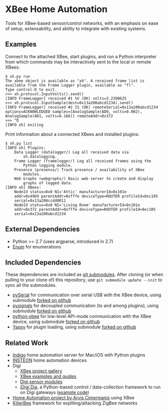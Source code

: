 XBee Home Automation
====================

Tools for XBee-based sensor/control networks, with an emphasis on ease of setup, extensability, and ability to integrate with existing systems.

Examples
--------

Connect to the attached XBee, start plugins, and run a Python interpreter from which commands may be interactively sent to the local or remote XBees:

	$ xh.py run
	The xbee object is available as "xb". A received frame list is
	available from the Frame Logger plugin, available as "fl".
	Type control-D to exit.
	>>> xh.protocol.InputVolts().send()
	[INFO FrameLogger] received #1 %V (OK) volts=3.2390625
	>>> xh.protocol.InputSample(dest=0x13a200abcd1234).send()
	[INFO FrameLogger] received #2 IS (OK) remoteSerial=0x13a200abcd1234
	options=ACKNOWLEDGED samples=[AnalogSample(AD0, volts=0.002),
	AnalogSample(AD1, volts=0.166)] remoteAddr=0x372
	>>> ^D
	[INFO xh] exiting

Print information about a connected XBees and installed plugins:

	$ xh.py list
	[INFO xh] Plugins:
		Data Logger (datalogger/) Log all received data via
			xh.datalogging.
		Frame Logger (framelogger/) Log all received frames using the
			Python logging module.
		Presence (presence/) Track presence / availability of XBee
			modules.
		Web Graphs (webgraphs/) Basic web server to create and display
			graphs of logged data.
	[INFO xh] XBees:
		NodeId status=0x0 NI='Attic' manufacturerId=0x101e
		addr=0x49b9 parentAddr=0xfffe deviceType=ROUTER profileId=0xc105
		serial=0x13a200ccdd0011
		NodeId status=0x0 NI='Living Room' manufacturerId=0x101e
		addr=0x372 parentAddr=0xfffe deviceType=ROUTER profileId=0xc105
		serial=0x13a200abcd1234

External Dependencies
---------------------

* Python >= 2.7 (uses argparse, introduced in 2.7)
* [Enum](http://pypi.python.org/pypi/enum/) for enumerations

Included Dependencies
---------------------

These dependencies are included as [git submodules](http://git-scm.com/book/en/Git-Tools-Submodules). After cloning (or when pulling to your clone of) this repository, use `git submodule update --init` to sync all the submodules.

* [pySerial](http://pyserial.sourceforge.net/) for communication over serial USB with the XBee device, using submodule [forked on github](https://github.com/makerbot/pyserial)
* [pysignals](https://github.com/theojulienne/PySignals) for decoupled communication (to and among plugins), using submodule [forked on github](https://github.com/markfickett/PySignals)
* [python-xbee](http://code.google.com/p/python-xbee/downloads/list) for low-level API-mode communication with the XBee device, using submodule [forked on github](https://github.com/markfickett/python-xbee)
* [Yapsy](http://sourceforge.net/projects/yapsy/) for plugin loading, using submodule [forked on github](https://github.com/markfickett/yapsy)


Related Work
------------
* [Indigo](http://www.perceptiveautomation.com/indigo/index.html) home automation server for Mac/iOS with Python plugins
* [INSTEON](http://www.insteon.net/products-home.html) home automation devices
* Digi
    * [XBee project gallery](http://www.idigi.com/blog/community/xbee-project-gallery/)
    * [XBee examples and guides](http://examples.digi.com/)
    * [Digi sensor modules](http://www.digi.com/wiki/developer/index.php/XBee_Sensors)
    * [iDigi Dia](http://www.digi.com/wiki/developer/index.php/IDigi_Dia_Wiki), a Python-based control / data-collection framework to run on Digi gateways ([example code](http://www.digi.com/wiki/developer/index.php/Google_Gadget_LTH_Sensor_Example))
* [Home Automation project by Arvis Cimermanis](http://www.arvisc.info/) using XBee
* [KillerBee](http://code.google.com/p/killerbee/) framework for expliting/attacking ZigBee networks
